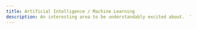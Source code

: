 ```yaml
---
title: Artificial Intelligence / Machine Learning
description: An interesting area to be understandably excited about.  The consumer frameworks are simple enough.  The math is not.   Data becomes more important than the algorithms or math.
---
```


